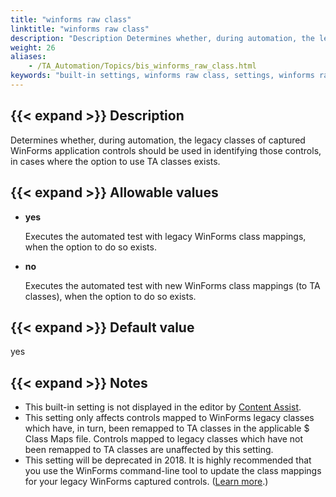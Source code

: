 ```yaml
--- 
title: "winforms raw class"
linktitle: "winforms raw class"
description: "Description Determines whether, during automation, the legacy classes of captured WinForms application controls should be used in identifying those controls, in cases where the option to use TA ..."
weight: 26
aliases: 
    - /TA_Automation/Topics/bis_winforms_raw_class.html
keywords: "built-in settings, winforms raw class, settings, winforms raw class (settings), winforms raw class, convert winforms raw class, winforms raw class conversion"
---
```


## {{< expand >}} Description

Determines whether, during automation, the legacy classes of captured WinForms application controls should be used in identifying those controls, in cases where the option to use TA classes exists.

## {{< expand >}} Allowable values

-   **yes**

    Executes the automated test with legacy WinForms class mappings, when the option to do so exists.

-   **no**

    Executes the automated test with new WinForms class mappings \(to TA classes\), when the option to do so exists.


## {{< expand >}} Default value

yes

## {{< expand >}} Notes

-   This built-in setting is not displayed in the editor by [Content Assist](/user-guide/getting-started/the-test-editor/content-assist/).
-   This setting only affects controls mapped to WinForms legacy classes which have, in turn, been remapped to TA classes in the applicable $ Class Maps file. Controls mapped to legacy classes which have not been remapped to TA classes are unaffected by this setting.
-   This setting will be deprecated in 2018. It is highly recommended that you use the WinForms command-line tool to update the class mappings for your legacy WinForms captured controls. \([Learn more](/user-guide/interface-definitions/class-mapping/support-for-winforms-class-mapping).\)




